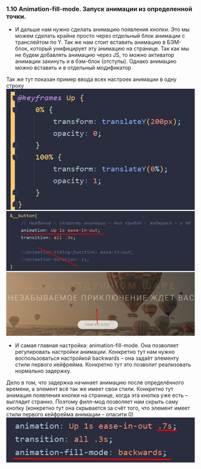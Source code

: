 ### **1.10 Animation-fill-mode. Запуск анимации из определенной точки.**

- И дальше нам нужно сделать анимацию появления кнопки. Это мы можем сделать крайне просто через отдельный блок анимации с транслейтом по Y. Так же нам стоит вставить анимацию в БЭМ-блок, который унифицирует эту анимацию на странице. Так как мы не будем добавлять анимацию через JS, то можно активатор анимации закинуть и в бэм-блок (отступы). Однако анимацию можно вставить и в отдельный модификатор

Так же тут показан пример ввода всех настроек анимации в одну строку
![](_png/0c0f60edd3af0de485edbb079b812e45.png)
![](_png/26057baea072a382fb5c3d8024cf8048.png)
![](_png/5b2dfe2253fe057484a058ce66cd6bcc.png)
- И самая главная настройка: animation-fill-mode. Она позволяет регулировать настройки анимации. Конкретно тут нам нужно воспользоваться настройкой backwards – она задаёт элементу стили первого кейфрейма. Конкретно тут это позволит реализовать нормально задержку.

Дело в том, что задержка начинает анимацию после определённого времени, а элемент всё так же имеет свои стили. Конкретно тут анимация появления кнопки на странице, когда эта кнопка уже есть – выглядит странно. Поэтому филл-мод позволяет нам скрыть саму кнопку (конкретно тут она скрывается за счёт того, что элемент имеет стили первого кейфрейма анимации – опасити 0)
![](_png/60bd4e46f9641d703853f60908320d9b.png)